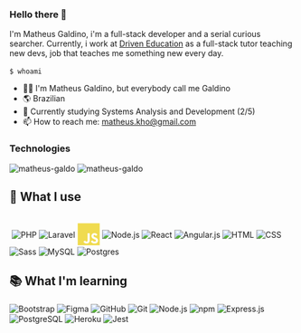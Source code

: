 ### Hello there 👋
I'm Matheus Galdino, i'm a full-stack developer and a serial curious searcher.
Currently, i work at [Driven Education](https://www.driven.com.br/) as a full-stack tutor teaching new devs, job that teaches me something new every day.

`$ whoami`
- 🙋‍♂️ I'm Matheus Galdino, but everybody call me Galdino
- 🌎 Brazilian
- 📘 Currently studying Systems Analysis and Development (2/5)
- 📫 How to reach me: matheus.kho@gmail.com


### Technologies
<div style="display: inline_block">
     <img src="https://github-readme-stats.vercel.app/api?username=matheus-galdo&show_icons=true&locale=en" alt="matheus-galdo" />  
     <img src="https://github-readme-stats.vercel.app/api/top-langs?username=matheus-galdo&show_icons=true&locale=en&layout=compact" alt="matheus-galdo" />
</div>
  
  
## 🧠 What I use
<div style="display: inline_block"><br>
   <img align="center" title="" alt="" height="40" src="">
   <img align="center" title="PHP" alt="PHP" height="40" src="https://cdn-icons-png.flaticon.com/512/919/919830.png">
   <img align="center" title="Laravel" alt="Laravel" height="40" src="https://upload.wikimedia.org/wikipedia/commons/thumb/9/9a/Laravel.svg/1200px-Laravel.svg.png">
   
 <img align="center" title="Javascript" alt="Javascript" height="40" src="https://raw.githubusercontent.com/devicons/devicon/master/icons/javascript/javascript-plain.svg">
 <img align="center" title="Node.js" alt="Node.js" height="40" src="https://cdn.iconscout.com/icon/free/png-256/node-js-1174925.png">
 <img align="center" title="React" alt="React" height="40" src="https://upload.wikimedia.org/wikipedia/commons/thumb/a/a7/React-icon.svg/512px-React-icon.svg.png">
 <img align="center" title="Angular.js" alt="Angular.js" height="40" src="https://angular.io/assets/images/logos/angularjs/AngularJS-Shield.svg">
 
 <img align="center" title="HTML" alt="HTML" height="40" src="https://cdn-icons-png.flaticon.com/512/732/732212.png">
 <img align="center" title="CSS" alt="CSS" height="40" src="https://logospng.org/download/css-3/logo-css-3-2048.png">
   <img align="center" title="Sass" alt="Sass" height="40" src="https://user-images.githubusercontent.com/26288276/142716031-fc772c81-23ca-41b0-8d43-f2f10ab69e4d.png">

 <img align="center" title="MySQL" alt="MySQL" height="40" src="https://cdn.iconscout.com/icon/free/png-256/mysql-19-1174939.png">
 <img align="center" title="Postgres" alt="Postgres" height="40" src="https://upload.wikimedia.org/wikipedia/commons/thumb/2/29/Postgresql_elephant.svg/1200px-Postgresql_elephant.svg.png">
</div>


## 📚 What I'm learning
<div>
  <img align="center" title="Bootstrap" alt="Bootstrap" height="30" width="40" src="https://cdn.jsdelivr.net/gh/devicons/devicon/icons/bootstrap/bootstrap-plain.svg">
  <img align="center" title="Figma" alt="Figma" height="30" width="40" src="https://cdn.jsdelivr.net/gh/devicons/devicon/icons/figma/figma-original.svg">
  <img align="center" title="GitHub" alt="GitHub" height="30" width="30" src="https://github.githubassets.com/favicons/favicon-dark.png">
  <img align="center" title="Git" alt="Git" height="30" width="40" src="https://cdn.jsdelivr.net/gh/devicons/devicon/icons/git/git-original.svg">
  <img align="center" title="Node.js" alt="Node.js" height="30" width="40" src="https://cdn.jsdelivr.net/gh/devicons/devicon/icons/nodejs/nodejs-original.svg">
  <img align="center" title="npm" alt="npm" height="30" width="40" src="https://cdn.jsdelivr.net/gh/devicons/devicon/icons/npm/npm-original-wordmark.svg">
  <img align="center" title="Express.js" alt="Express.js" height="25"    src="https://driveneducation.zendesk.com/hc/article_attachments/4408960928653/68747470733a2f2f63646e2e737667706f726e2e636f6d2f6c6f676f732f657870726573732e737667.svg">
  
  <img align="center" title="PostgreSQL" alt="PostgreSQL" height="30" src="https://cdn.jsdelivr.net/gh/devicons/devicon/icons/postgresql/postgresql-plain.svg" />
  <img align="center" title="Heroku" alt="Heroku" height="40" width="30" src="https://cdn.jsdelivr.net/gh/devicons/devicon/icons/heroku/heroku-plain.svg" />
  <img align="center" title="Jest" alt="Jest" height="40" width="30" src="https://cdn.jsdelivr.net/gh/devicons/devicon/icons/jest/jest-plain.svg" />
  <br />
  <br />
</div>
